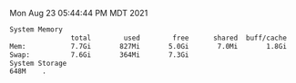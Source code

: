 Mon Aug 23 05:44:44 PM MDT 2021
```bash
System Memory
               total        used        free      shared  buff/cache   available
Mem:           7.7Gi       827Mi       5.0Gi       7.0Mi       1.8Gi       6.5Gi
Swap:          7.6Gi       364Mi       7.3Gi
System Storage
648M	.
```
```bash
